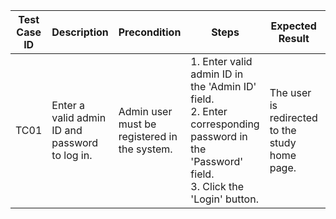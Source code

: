 | Test Case ID | Description                          | Precondition                         | Steps                                                                                   | Expected Result                     | Status  |
|--------------|--------------------------------------|--------------------------------------|-----------------------------------------------------------------------------------------|-------------------------------------|---------|
| TC01         | Enter a valid admin ID and password to log in. | Admin user must be registered in the system. | 1. Enter valid admin ID in the 'Admin ID' field.<br>2. Enter corresponding password in the 'Password' field.<br>3. Click the 'Login' button. | The user is redirected to the study home page. | Pass @24/04 |

